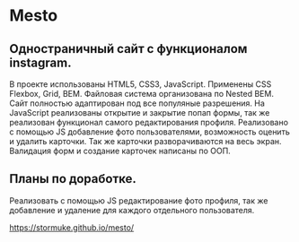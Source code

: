 Mesto
===

Одностраничный сайт с функционалом instagram.
---

В проекте использованы HTML5, CSS3, JavaScript.
Применены CSS Flexbox, Grid, BEM.
Файловая система организована по Nested BEM.
Сайт полностью адаптирован под все популяные разрешения.
На JavaScript реализованы открытие и закрытие попап формы,
так же реализован функционал самого редактирования профиля.
Реализовано с помощью JS добавление фото пользователями,
возможность оценить и удалить карточки.
Так же карточки разворачиваются на весь экран.
Валидация форм и создание карточек написаны по ООП.

Планы по доработке.
---
Реализовать с помощью JS редактирование фото профиля, так же добавление и удаление для каждого отдельного пользователя.

https://stormuke.github.io/mesto/
